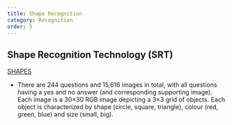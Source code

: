 ```yaml
---
title: Shape Recognition
category: Recognition
order: 5
---
```


## Shape Recognition Technology (SRT)

[SHAPES](https://paperswithcode.com/dataset/shapes-1)
- There are 244 questions and 15,616 images in total, with all questions having a yes and no answer (and corresponding supporting image). Each image is a 30×30 RGB image depicting a 3×3 grid of objects. Each object is characterized by shape (circle, square, triangle), colour (red, green, blue) and size (small, big).